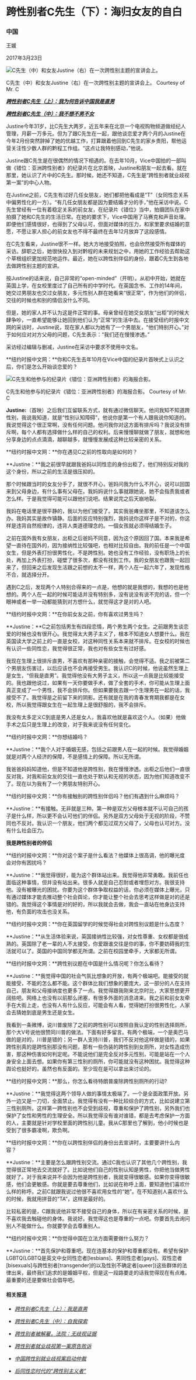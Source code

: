 # 跨性别者C先生（下）：海归女友的自白

### 中国

王媛

2017年3月23日

![C先生（中）和女友Justine（右）在一次跨性别主题的宣讲会上。](https://static01.nyt.com/images/2017/03/22/admin/cn-trans8/cn-trans8-jumbo.jpg)

C先生（中）和女友Justine（右）在一次跨性别主题的宣讲会上。 Courtesy of Mr. C

**[_跨性别者C先生（上）：我为何告诉中国我是直男_](http://aelb.cn.nytimes.com/china/20170322/transgender-china/)**

**[_跨性别者C先生（中）：我不想不男不女_](http://cn.nytimes.com/china/20170322/transgender-china-2/)**

Justine今年31岁，比C先生大两岁，近五年来在北京一个电视购物频道做经纪人管理，月薪一万多元。但为了跟C先生在一起，跟他谈恋爱才两个月的Justine在今年2月份突然辞掉了她的优越工作，打算跟着他回到C先生的家乡贵阳，帮他运营关注性少数人群的黔程工作组。“这点让我特别感动，”他说。

Justine跟C先生是在很偶然的情况下相遇的。在去年10月，Vice中国拍的一部叫做《错位：亚洲跨性别者》的纪录片在北京首映，Justine和朋友一起去看。就在那里，她认识了片中的C先生。那时候，她还不知道，C先生是“跨性别者就业歧视第一案”的中心人物。

在Justine之前，C先生有过好几任女朋友，她们都把他看成是“T”（女同性恋关系中偏男性化的一方）。“有几任女朋友都是因为要结婚才分的手，”他在采访中说。C先生曾经有一位有着稳定关系的前女友，在纪录片《错位》当中，拍摄团队在家中拍摄了她和C先生的生活日常。在她的要求下，Vice中国用了马赛克和声音处理。即便他们感情很好，也得到了父母认可，但面对媒体的压力，和家里要求结婚的意愿，不愿让家人担心的前女友也不得不最终在去年12月放弃了这段感情。

在C先生看来，Justine很不一样。她大方地接受拍照，也会欣然接受所有媒体的采访。辞职之后，她很快投入到对黔程的未来规划之中，用她的工作经验去帮助这个草根组织更加规范地运作。最近，她在以跨性别伴侣的身份，跟着C先生到各地去做跨性别主题的宣讲。

按Justine的话来说，自己非常的“open-minded”（开明）。从初中开始，她就在英国上学，在女校里度过了自己所有的中学时代。在英国念书、工作的14年间，她交过男朋友也交过女朋友，多元性别人群在她看来“很正常”，作为他们的伴侣，交往的时候也和别的情侣没什么不同。

但是，她的家人并不认为这是件正常的事。母亲曾经在她交女朋友“出柜”的时候大肆争吵，一直希望能够让她回到他们认为“正常”的生活中去。在接受纽约时报中文网的采访时，Justine说，现在家人都以为她有了一个男朋友，“他们特别开心。”对于如何应对对方父母的问题，C先生表示：“我们还在慢慢渗透。”

采访经过编辑与删减，Justine在采访中要求不使用中文名。

**纽约时报中文网：**你和C先生去年10月在Vice中国的纪录片首映式上认识之后，你们是怎么开始谈恋爱的？

![C先生和他参与的纪录片《错位：亚洲跨性别者》的海报合影。](https://static01.nyt.com/images/2017/03/21/admin/cn-trans2/cn-trans2-jumbo.jpg)

C先生和他参与的纪录片《错位：亚洲跨性别者》的海报合影。 Courtesy of Mr. C

**Justine:**（首映）之后我们互留联系方式，就有通过微信聊天。他问我知不知道跨性别，我说我知道，就是“性别认知障碍”，他说你是第一个有人跟我说你知道的。我说觉得这个很正常啊，没有任何问题。他问我你对这方面有排斥吗？我说没有排斥啊，每个人都有选择做什么样的自己的权利。后来慢慢聊就做了朋友，就想和他分享身边的点点滴滴，越聊越多，就慢慢发展成这种比较亲密的关系。

**纽约时报中文网：**你在遇见C之前的性取向是如何的？

**Justine：**我之前很早就跟我爸妈以同性恋的身份出柜了，他们特别反对我的这个身份，所以之前的生活是很压抑的。

那个时候跟当时的女友分手了，就很不开心，爸妈问我为什么不开心，说可以回国来到父母身边，有什么事有父母在。我妈妈说什么事就跟她说，她不会指责我或者怎么样。于是我觉得可能可以跟他们说吧。结果说完之后天崩地裂。

我妈在电话里是很平静的，我以为他们接受了。其实我爸瘫坐那里，不知道该怎么办。我妈其实是故作镇静。后面的反应特别强烈，我妈说你这样子是不对的，你这样是违背自然规律的，违背人类道德理念的。一個女孩就必须得结婚生子。

之前在国外我有女朋友，出柜之后爸妈不同意，因为这个原因回了国。本来我是希望一直待在国外的，因为接纳性比较强吧，也相对比较自由。我的前任是一个中国女生，但是外表打扮很男性化，不是跨性别。她也没有工作经验，没有职场上的长处，再加上外表打扮，碰壁了很多次，都没有找到工作。我的女朋友也跟我一起回来了，但回来之后发现生活跟之前想的太不一样，两个人在一起六年了，发现性格不合，就选择分开。

遇到C之后，发现两个人特别合得来的一点是，他想的就是我想的，我想的也是他想的。两个人在一起的时候可能话并没有特别多，没有说没有说不完的话，但一个眼神或者一举一动都能猜到对方想什么，就觉得这才是对的人吧。

**纽约时报中文网：**在你前女友之前，你有喜欢过男生吗？

**Justine：**C之前包括男生有四段恋情，两个男生两个女生。之前跟男生谈恋爱的时候也没有很开心。我觉得太大男子主义了，根本不知道女人想要什么。我在英国读大学之前上的一直是女校，对这种同性关系本来就不排斥。在女校的时候也有认识一些同性恋，我觉得很正常，我也对有些女生有过好感。

我现在生理上很排斥直男，不喜欢有那种亲密的接触，会觉得不适。我之前被第二个男朋友伤害过，以后应该也不会再接受男生。我认识C的时候，他说虽然生理上是女生，“但我是直男”。我觉得他没有大男子主义，所以这一点我是比较能接受的。我也跟他说过，如果有一天你要做手术，做了全套的手术，你可能从生理上面真正变成了一个男性，我不会排斥你。但如果要我去跟一个生理男在一起的话，我接受不了。我觉得是之前留下来的阴影。还有就是在我的青春发育期我都是在女校，所以我觉得跟女生在一起生理上是很舒服的，我不会排斥。

我没有太多定义C到底是男人还是女人，我喜欢他就是喜欢这个人。（如果）他做手术之后只是生理上的改变，对于我来说没有任何变化。

**纽约时报中文网：**你想结婚吗？

**Justine：**我个人对于婚姻无感，包括之前跟男人在一起的时候。我觉得婚姻就是对两个人经济的保障，不是感情上的保障。所以无所谓。

我爸爸妈妈知道他，但是不知道他是跨性别，我在慢慢渗透。出柜之后他们一直很反对我，对我和前女友的交往一直也处于默认和无视的状态，因为他们知道改变不了。现在以为我有了一个男朋友特别开心。

**纽约时报中文网：**你有接触别的跨性别伴侣吗？他们有遇到什么麻烦吗？

**Justine：**有接触。无非就是三种。第一种是双方父母根本就不认可自己的孩子是什么样，所以更不会认可他们的伴侣。另外是双方父母处于无视的阶段，不赞同也不反对。我认识一个朋友，他们两个都见过双方父母了，父母也认可对方。没有什么社会压力。

**我是跨性别者的伴侣**

**纽约时报中文网：**你对这个案子是什么看法？他媒体上很高调，他的曝光度会对你有困扰吗？

**Justine：**我觉得很好，能为这个群体站出来。我觉得他非常勇敢。我前任也面临这种事情，但并没有站出来。很多人就是自己忍耐或者埋怨对方。我很支持他。没有被曝光的困扰。你要为这个群体争取权益的话，你必须在媒体上曝光，只有通过媒体才能去推动整个社会舆论，你才能让整个社会去思考这样做是对的还是错的。我觉得这个事情是对的好的，所以我就会去做，我会一直站在他身边支持他，有负面的攻击也没关系。

**纽约时报中文网：**你在英国留学的时候觉得社会对跨性别议题是什么态度？

**Justine：**从生活体验来说，英国接纳性比较强，对女性尊重、女权都是很成熟的。英国除了老一辈的人不太接受，你爱跟谁交往是你的事，你不要妨碍我的生活就可以了。英国的中国同学都无所谓。之前在校园里牵手，大家都无所谓。

**纽约时报中文网：**跨性别议题在中国是什么情况呢？你怎么看待？

**Justine：**我觉得中国的社会气氛比想象的开放，有两个极端吧。能接受的就能接受，不能的怎么都不能。这个群体比我们想象的要庞大，这一部分的人在支持自己，朋友和父母接纳度也更多了一点。我觉得跟我刚来北京时比，大家思想更开阔些吧。网络上也没有以前那么闭塞，有很多外面的消息进来。我之前和前女友牵手在大街上走，也没有人有什么反应，可能会有人看，觉得她打扮很男性化，人家会去猜她到底是男生还是女生。

我看到一条微博，说川普废除了之前的跨性别可以按照自我认定的性别选择厕所，那个大V号说他很赞同川普的做法。下面有好多留言。有两个极端，一个是奥巴马做的是对的，川普是错的；另一群人支持川普，我们不反对他这样做是错的，如果跨性别真的是跨性别那没有问题，那有一些伪装的跨性别到女厕所，对女性造成伤害，那这种伤害如何判定呢。不能说他们是完全反对多元性别，可能是站在一个人身安全上面去想。如果你有第三性别的厕所，你可能就没有这种困扰。我觉得这种舆论也挺好的，虽然也有反面的。至少现在是可以拿出来讨论的。

**纽约时报中文网：**那么，你怎么看待特朗普废除跨性别厕所的行动?

**Justine：**我觉得这两个领导人做的事情太极端了。一个是全面政策开放。另外一边又是一刀切，全面禁止。我觉得有没有一种比较综合的方式，比如说建立第三性别厕所。这样第一跨性别也不会受到歧视，尊重和保护了跨性别，另外我们也保护了女性和男性的生理安全。所以我觉得没有谁对谁错，都是去考虑保护一方面的人，主要就是针对学校里面的跨性别儿童。我从C那里也了解到，他小时候也是受到了很多霸凌啊，欺负啊。

**纽约时报中文网：**你在以跨性别伴侣的身份出去宣讲时，主要要讲什么内容？

**Justine：**主要是怎么跟跨性别交流。通过C我也认识了其他几个跨性别，我觉得很正常地去交流就好了。比如说他们自己的性别认知是男性，你把他当做男性就好了。对于我来说并不会因为他是跨性别者，我就变得很敏感。如果你变得很敏感，他们会更敏感。你就是要去尊重他们，比如说在称呼上面，要知道他们喜欢什么样的称呼。之前C就跟我说过他很不喜欢用女性的“她”。在不知道别人喜欢什么的时候，我就用拼音的“TA”，这样是最好的。

比较私密的是，C跟我说他非常不接受自己的身体，所以在有亲密关系的时候，是不喜欢我去触碰他的身体。我说好。我觉得这也是尊重的一点吧。你要首先去询问别人不能做什么。你就要学会去尊重别人。

**纽约时报中文网：**你觉得中国在立法方面需要做什么努力？

**Justine：**首先保护和尊重吧。现在连基本的保护和尊重都没有。希望有保护LGBTQ(LGBTQ是英文中女同性恋者\[lesbians\]、男同性恋者\[gays\]、双性恋者\[bisexuals\]与跨性别者\[transgender\]的以及性别不确定者\[queer\])这些群体的法律出来，最终我们追求的是婚姻平权，但是这一段路要走的话我觉得现在有点难。最重要的还是要做社会倡导吧。

#### 相关报道

-   [_跨性别者C先生（上）：我是直男_](http://aelb.cn.nytimes.com/china/20170322/transgender-china/)

-   [_跨性别者C先生（中）：自我探索_](http://cn.nytimes.com/china/20170322/transgender-china-2/)

-   [_跨性别者被解雇，法院：无歧视证据_](http://cn.nytimes.com/china/20170103/china-transgender-lawsuit/)

-   [_跨性别者就业歧视第一案原告败诉_](http://cn.nytimes.com/china/20160511/c11chinagender/)

-   [_中国跨性别就业歧视案启动仲裁_](http://cn.nytimes.com/china/20160412/c12chinatrans/)

-   [_后同性恋时代的“跨性别主义者”_](http://cn.nytimes.com/lifestyle/20130826/c26lgbt/)
<!-- tcd_original_link https://cn.nytimes.com/china/20170323/transgender-china-3/ -->
